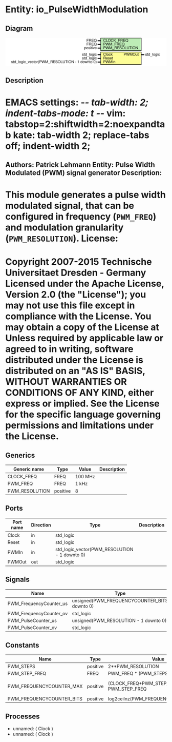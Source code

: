 # Entity: io_PulseWidthModulation

## Diagram

![Diagram](io_PulseWidthModulation.svg "Diagram")
## Description

EMACS settings: -*-  tab-width: 2; indent-tabs-mode: t -*-
vim: tabstop=2:shiftwidth=2:noexpandtab
kate: tab-width 2; replace-tabs off; indent-width 2;
=============================================================================
Authors:				 	Patrick Lehmann
Entity:				 	Pulse Width Modulated (PWM) signal generator
Description:
-------------------------------------
This module generates a pulse width modulated signal, that can be configured
in frequency (``PWM_FREQ``) and modulation granularity (``PWM_RESOLUTION``).
License:
=============================================================================
Copyright 2007-2015 Technische Universitaet Dresden - Germany
Licensed under the Apache License, Version 2.0 (the "License");
you may not use this file except in compliance with the License.
You may obtain a copy of the License at
Unless required by applicable law or agreed to in writing, software
distributed under the License is distributed on an "AS IS" BASIS,
WITHOUT WARRANTIES OR CONDITIONS OF ANY KIND, either express or implied.
See the License for the specific language governing permissions and
limitations under the License.
=============================================================================
## Generics

| Generic name   | Type     | Value   | Description |
| -------------- | -------- | ------- | ----------- |
| CLOCK_FREQ     | FREQ     | 100 MHz |             |
| PWM_FREQ       | FREQ     | 1 kHz   |             |
| PWM_RESOLUTION | positive | 8       |             |
## Ports

| Port name | Direction | Type                                          | Description |
| --------- | --------- | --------------------------------------------- | ----------- |
| Clock     | in        | std_logic                                     |             |
| Reset     | in        | std_logic                                     |             |
| PWMIn     | in        | std_logic_vector(PWM_RESOLUTION - 1 downto 0) |             |
| PWMOut    | out       | std_logic                                     |             |
## Signals

| Name                    | Type                                         | Description |
| ----------------------- | -------------------------------------------- | ----------- |
| PWM_FrequencyCounter_us | unsigned(PWM_FREQUENCYCOUNTER_BITS downto 0) |             |
| PWM_FrequencyCounter_ov | std_logic                                    |             |
| PWM_PulseCounter_us     | unsigned(PWM_RESOLUTION - 1 downto 0)        |             |
| PWM_PulseCounter_ov     | std_logic                                    |             |
## Constants

| Name                      | Type     | Value                                            | Description            |
| ------------------------- | -------- | ------------------------------------------------ | ---------------------- |
| PWM_STEPS                 | positive |  2**PWM_RESOLUTION                               |                        |
| PWM_STEP_FREQ             | FREQ     |  PWM_FREQ * (PWM_STEPS - 1)                      |                        |
| PWM_FREQUENCYCOUNTER_MAX  | positive |  (CLOCK_FREQ+PWM_STEP_FREQ-1 Hz) / PWM_STEP_FREQ | division with round-up |
| PWM_FREQUENCYCOUNTER_BITS | positive |  log2ceilnz(PWM_FREQUENCYCOUNTER_MAX)            |                        |
## Processes
- unnamed: ( Clock )
- unnamed: ( Clock )

